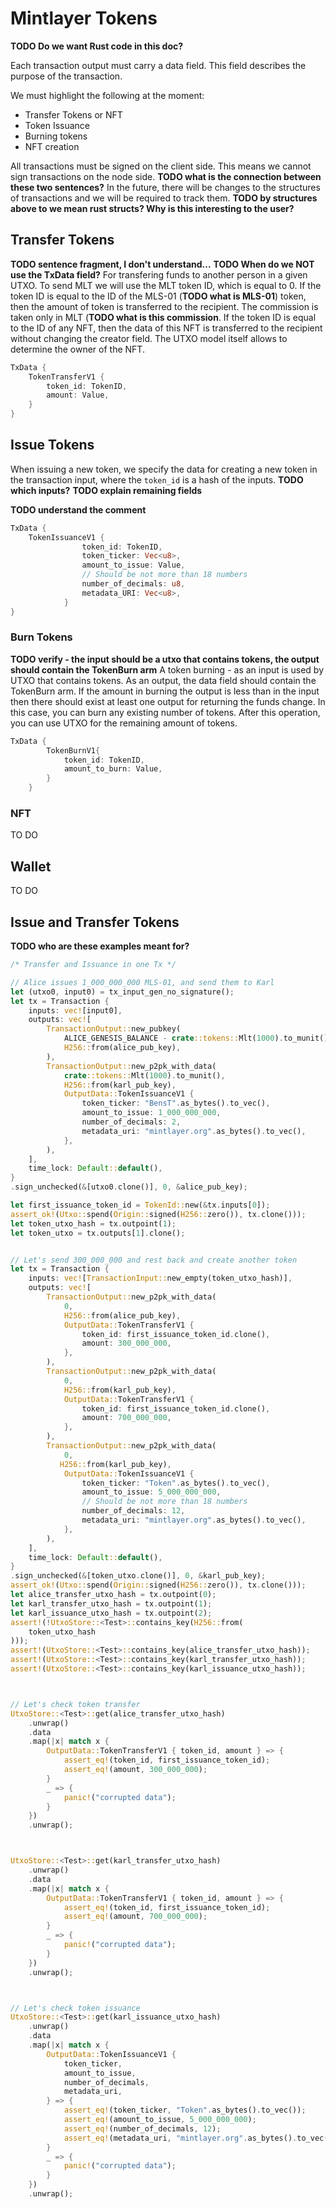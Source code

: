 # Mintlayer Tokens
**TODO Do we want Rust code in this doc?**

Each transaction output must carry a data field. This field describes the purpose of the transaction.

We must highlight the following at the moment:

- Transfer Tokens or NFT
- Token Issuance
- Burning tokens
- NFT creation

All transactions must be signed on the client side. This means we cannot sign transactions on the node side.
**TODO what is the connection between these two sentences?**
In the future, there will be changes to the structures of transactions and we will be required to track them.
**TODO by structures above to we mean rust structs? Why is this interesting to the user?**

## Transfer Tokens 

**TODO sentence fragment, I don't understand...**
**TODO When do we NOT use the TxData field?**
For transfering funds to another person in a given UTXO. To send MLT we will use the MLT token ID, which is equal to 0. If the token ID is equal to the ID of the MLS-01 (**TODO what is MLS-01**) token, then the amount of token is transferred to the recipient. The commission is taken only in MLT (**TODO what is this commission**. If the token ID is equal to the ID of any NFT, then the data of this NFT is transferred to the recipient without changing the creator field. The UTXO model itself allows to determine the owner of the NFT.

```rust
TxData {
    TokenTransferV1 {
        token_id: TokenID,
        amount: Value,
    }
}
```

## Issue Tokens
When issuing a new token, we specify the data for creating a new token in the transaction input, where the `token_id` is a hash of the inputs. **TODO which inputs?**
**TODO explain remaining fields**

**TODO understand the comment**
```rust
TxData {
    TokenIssuanceV1 {
                token_id: TokenID,
                token_ticker: Vec<u8>,
                amount_to_issue: Value,
                // Should be not more than 18 numbers
                number_of_decimals: u8,
                metadata_URI: Vec<u8>,
            }
}
```

### Burn Tokens
**TODO verify - the input should be a utxo that contains tokens, the output should contain the TokenBurn arm**
A token burning - as an input is used by UTXO that contains tokens. As an output, the data field should contain the TokenBurn arm. If the amount in burning the output is less than in the input then there should exist at least one output for returning the funds change. In this case, you can burn any existing number of tokens. After this operation, you can use UTXO for the remaining amount of tokens.

```rust
TxData {
        TokenBurnV1{
            token_id: TokenID,
            amount_to_burn: Value,
        }
    }
```
### NFT 
TO DO

## Wallet

TO DO
## Issue and Transfer Tokens

**TODO who are these examples meant for?**
```rust
/* Transfer and Issuance in one Tx */

// Alice issues 1_000_000_000 MLS-01, and send them to Karl
let (utxo0, input0) = tx_input_gen_no_signature();
let tx = Transaction {
    inputs: vec![input0],
    outputs: vec![
        TransactionOutput::new_pubkey(
            ALICE_GENESIS_BALANCE - crate::tokens::Mlt(1000).to_munit(),
            H256::from(alice_pub_key),
        ),
        TransactionOutput::new_p2pk_with_data(
            crate::tokens::Mlt(1000).to_munit(),
            H256::from(karl_pub_key),
            OutputData::TokenIssuanceV1 {
                token_ticker: "BensT".as_bytes().to_vec(),
                amount_to_issue: 1_000_000_000,
                number_of_decimals: 2,
                metadata_uri: "mintlayer.org".as_bytes().to_vec(),
            },
        ),
    ],
    time_lock: Default::default(),
}
.sign_unchecked(&[utxo0.clone()], 0, &alice_pub_key);

let first_issuance_token_id = TokenId::new(&tx.inputs[0]);
assert_ok!(Utxo::spend(Origin::signed(H256::zero()), tx.clone()));
let token_utxo_hash = tx.outpoint(1);
let token_utxo = tx.outputs[1].clone();


// Let's send 300_000_000 and rest back and create another token
let tx = Transaction {
    inputs: vec![TransactionInput::new_empty(token_utxo_hash)],
    outputs: vec![
        TransactionOutput::new_p2pk_with_data(
            0,
            H256::from(alice_pub_key),
            OutputData::TokenTransferV1 {
                token_id: first_issuance_token_id.clone(),
                amount: 300_000_000,
            },
        ),
        TransactionOutput::new_p2pk_with_data(
            0,
            H256::from(karl_pub_key),
            OutputData::TokenTransferV1 {
                token_id: first_issuance_token_id.clone(),
                amount: 700_000_000,
            },
        ),
        TransactionOutput::new_p2pk_with_data(
            0,
           H256::from(karl_pub_key),
            OutputData::TokenIssuanceV1 {
                token_ticker: "Token".as_bytes().to_vec(),
                amount_to_issue: 5_000_000_000,
                // Should be not more than 18 numbers
                number_of_decimals: 12,
                metadata_uri: "mintlayer.org".as_bytes().to_vec(),
            },
        ),
    ],
    time_lock: Default::default(),
}
.sign_unchecked(&[token_utxo.clone()], 0, &karl_pub_key);
assert_ok!(Utxo::spend(Origin::signed(H256::zero()), tx.clone()));
let alice_transfer_utxo_hash = tx.outpoint(0);
let karl_transfer_utxo_hash = tx.outpoint(1);
let karl_issuance_utxo_hash = tx.outpoint(2);
assert!(!UtxoStore::<Test>::contains_key(H256::from(
    token_utxo_hash
)));
assert!(UtxoStore::<Test>::contains_key(alice_transfer_utxo_hash));
assert!(UtxoStore::<Test>::contains_key(karl_transfer_utxo_hash));
assert!(UtxoStore::<Test>::contains_key(karl_issuance_utxo_hash));



// Let's check token transfer
UtxoStore::<Test>::get(alice_transfer_utxo_hash)
    .unwrap()
    .data
    .map(|x| match x {
        OutputData::TokenTransferV1 { token_id, amount } => {
            assert_eq!(token_id, first_issuance_token_id);
            assert_eq!(amount, 300_000_000);
        }
        _ => {
            panic!("corrupted data");
        }
    })
    .unwrap();



UtxoStore::<Test>::get(karl_transfer_utxo_hash)
    .unwrap()
    .data
    .map(|x| match x {
        OutputData::TokenTransferV1 { token_id, amount } => {
            assert_eq!(token_id, first_issuance_token_id);
            assert_eq!(amount, 700_000_000);
        }
        _ => {
            panic!("corrupted data");
        }
    })
    .unwrap();



// Let's check token issuance
UtxoStore::<Test>::get(karl_issuance_utxo_hash)
    .unwrap()
    .data
    .map(|x| match x {
        OutputData::TokenIssuanceV1 {
            token_ticker,
            amount_to_issue,
            number_of_decimals,
            metadata_uri,
        } => {
            assert_eq!(token_ticker, "Token".as_bytes().to_vec());
            assert_eq!(amount_to_issue, 5_000_000_000);
            assert_eq!(number_of_decimals, 12);
            assert_eq!(metadata_uri, "mintlayer.org".as_bytes().to_vec());
        }
        _ => {
            panic!("corrupted data");
        }
    })
    .unwrap();

``` 
